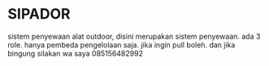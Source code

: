 # SIPADOR
sistem penyewaan alat outdoor, disini merupakan sistem penyewaan. ada 3 role. hanya pembeda pengelolaan saja. jika ingin pull boleh. dan jika bingung silakan wa saya 085156482992
